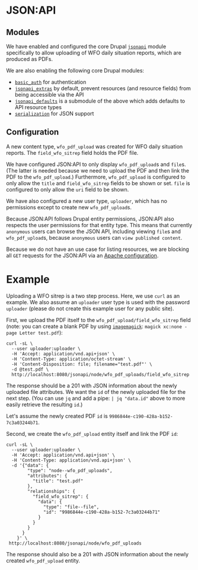 # JSON:API

## Modules

We have enabled and configured the core Drupal [`jsonapi`](https://www.drupal.org/docs/core-modules-and-themes/core-modules/jsonapi-module/api-overview) module specifically to allow uploading of WFO daily situation reports, which are produced as PDFs.

We are also enabling the following core Drupal modules:

- [`basic_auth`](https://www.drupal.org/docs/8/core/modules/basic_auth/overview) for authentication
- [`jsonapi_extras`](https://www.drupal.org/project/jsonapi_extras) by default, prevent resources (and resource fields) from being accessible via the API
- [`jsonapi_defaults`](https://www.drupal.org/project/jsonapi_defaults) is a submodule of the above which adds defaults to API resource types
- [`serialization`](https://www.drupal.org/docs/8/core/modules/serialization/overview) for JSON support

## Configuration

A new content type, `wfo_pdf_upload` was created for WFO daily situation reports. The `field_wfo_sitrep` field holds the PDF file.

We have configured JSON:API to only display `wfo_pdf_upload`s and `file`s. (The latter is needed because we need to upload the PDF and then link the PDF to the `wfo_pdf_upload`.) Furthermore, `wfo_pdf_upload` is configured to only allow the `title` and `field_wfo_sitrep` fields to be shown or set. `file` is configured to only allow the `uri` field to be shown. 

We have also configured a new user type, `uploader`, which has no permissions except to create new `wfo_pdf_upload`s.

Because JSON:API follows Drupal entity permissions, JSON:API also respects the user permissions for that entity type. This means that currently `anonymous` users can browse the JSON API, including viewing `file`s and `wfo_pdf_upload`s, because `anonymous` users can `view published content`.

Because we do not have an use case for listing resources, we are blocking all `GET` requests for the JSON:API via an [Apache configuration](../../.bp-config/httpd/user-provided/httpd-block-api-get-requests.conf).

# Example

Uploading a WFO sitrep is a two step process. Here, we use `curl` as an example. We also assume an `uploader` user type is used with the password `uploader` (please do not create this example user for any public site).

First, we upload the PDF itself to the `wfo_pdf_upload/field_wfo_sitrep` field (note: you can create a blank PDF by using [`imagemagick`](https://imagemagick.org/index.php): `magick xc:none -page Letter test.pdf`):

    curl -sL \
      --user uploader:uploader \
      -H 'Accept: application/vnd.api+json' \
      -H 'Content-Type: application/octet-stream' \
      -H 'Content-Disposition: file; filename="test.pdf"' \
      -d @test.pdf \
      http://localhost:8080/jsonapi/node/wfo_pdf_uploads/field_wfo_sitrep

The response should be a 201 with JSON information about the newly uploaded file attributes. We want the `id` of the newly uploaded file for the next step. (You can use `jq` and add a pipe: `| jq "data.id"` above to more easily retrieve the resulting `id`.)

Let's assume the newly created PDF `id` is `9986844e-c190-428a-b152-7c3a03244b71`.

Second, we create the `wfo_pdf_upload` entity itself and link the PDF `id`:

    curl -sL \
      --user uploader:uploader \
      -H 'Accept: application/vnd.api+json' \
      -H 'Content-Type: application/vnd.api+json' \
      -d '{"data": {
            "type": "node--wfo_pdf_uploads",
            "attributes": {
              "title": "test.pdf"
            },
            "relationships": {
              "field_wfo_sitrep": {
                "data": {
                  "type": "file--file",
                  "id": "9986844e-c190-428a-b152-7c3a03244b71"
                }
              }
            }
          }
        }' \
     http://localhost:8080/jsonapi/node/wfo_pdf_uploads

The response should also be a 201 with JSON information about the newly created `wfo_pdf_upload` entity.
